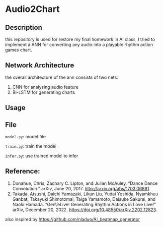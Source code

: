 # Audio2Chart

## Description
this repository is used for restore my final homework in AI class, I tried to implement a ANN for converting any audio into a playable rhythm action games chart.

## Network Architecture

the overall architecture of the ann consists of two nets:

1. CNN for analysing audio feature
2. Bi-LSTM for generating charts

## Usage

## File

`model.py`: model file

`train.py`: train the model

`infer.py`: use trained model to infer

## Reference:

1. Donahue, Chris, Zachary C. Lipton, and Julian McAuley. “Dance Dance Convolution.” arXiv, June 20, 2017. http://arxiv.org/abs/1703.06891.
2. Takada, Atsushi, Daichi Yamazaki, Likun Liu, Yudai Yoshida, Nyamkhuu Ganbat, Takayuki Shimotomai, Taiga Yamamoto, Daisuke Sakurai, and Naoki Hamada. “Gen\’eLive! Generating Rhythm Actions in Love Live!” arXiv, December 20, 2022. https://doi.org/10.48550/arXiv.2202.12823.

also inspired by https://github.com/nladuo/AI_beatmap_generator